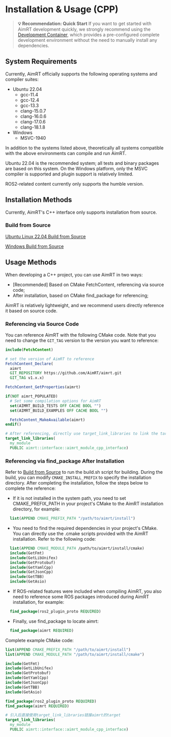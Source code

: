 # Installation & Usage (CPP)

> **💡 Recommendation: Quick Start**
> If you want to get started with AimRT development quickly, we strongly recommend using the [Development Container](devcontainer.md), which provides a pre-configured complete development environment without the need to manually install any dependencies.

## System Requirements

Currently, AimRT officially supports the following operating systems and compiler suites:
- Ubuntu 22.04
  - gcc-11.4
  - gcc-12.4
  - gcc-13.3
  - clang-15.0.7
  - clang-16.0.6
  - clang-17.0.6
  - clang-18.1.8
- Windows
  - MSVC-1940

In addition to the systems listed above, theoretically all systems compatible with the above environments can compile and run AimRT.

Ubuntu 22.04 is the recommended system; all tests and binary packages are based on this system. On the Windows platform, only the MSVC compiler is supported and plugin support is relatively limited.

ROS2-related content currently only supports the humble version.

## Installation Methods

Currently, AimRT's C++ interface only supports installation from source.

### Build from Source

[Ubuntu Linux 22.04 Build from Source](build_from_source_ubuntu.md)

[Windows Build from Source](build_from_source_windows.md)

## Usage Methods

When developing a C++ project, you can use AimRT in two ways:
- [Recommended] Based on CMake FetchContent, referencing via source code;
- After installation, based on CMake find_package for referencing;

AimRT is relatively lightweight, and we recommend users directly reference it based on source code.

### Referencing via Source Code

You can reference AimRT with the following CMake code. Note that you need to change the `GIT_TAG` version to the version you want to reference:

```cmake
include(FetchContent)

# set the version of AimRT to reference
FetchContent_Declare(
  aimrt
  GIT_REPOSITORY https://github.com/AimRT/aimrt.git
  GIT_TAG v1.x.x)

FetchContent_GetProperties(aimrt)

if(NOT aimrt_POPULATED)
  # Set some compilation options for AimRT
  set(AIMRT_BUILD_TESTS OFF CACHE BOOL "")
  set(AIMRT_BUILD_EXAMPLES OFF CACHE BOOL "")

  FetchContent_MakeAvailable(aimrt)
endif()

# After referencing, directly use target_link_libraries to link the target of AimRT
target_link_libraries(
  my_module
  PUBLIC aimrt::interface::aimrt_module_cpp_interface)
```


### Referencing via find_package After Installation

Refer to [Build from Source](build_from_source_ubuntu.md) to run the build.sh script for building. During the build, you can modify `CMAKE_INSTALL_PREFIX` to specify the installation directory. After completing the installation, follow the steps below to complete the reference:
- If it is not installed in the system path, you need to set CMAKE_PREFIX_PATH in your project's CMake to the AimRT installation directory, for example:

```cmake
  list(APPEND CMAKE_PREFIX_PATH "/path/to/aimrt/install")
  ```

- You need to find the required dependencies in your project's CMake. You can directly use the .cmake scripts provided with the AimRT installation. Refer to the following code:

```cmake
  list(APPEND CMAKE_MODULE_PATH /path/to/aimrt/install/cmake)
  include(GetFmt)
  include(GetLibUnifex)
  include(GetProtobuf)
  include(GetYamlCpp)
  include(GetJsonCpp)
  include(GetTBB)
  include(GetAsio)
  ```

- If ROS-related features were included when compiling AimRT, you also need to reference some ROS packages introduced during AimRT installation, for example:

```cmake
  find_package(ros2_plugin_proto REQUIRED)
  ```

- Finally, use find_package to locate aimrt:

```cmake
  find_package(aimrt REQUIRED)
  ```


Complete example CMake code:

```cmake
list(APPEND CMAKE_PREFIX_PATH "/path/to/aimrt/install")
list(APPEND CMAKE_MODULE_PATH "/path/to/aimrt/install/cmake")

include(GetFmt)
include(GetLibUnifex)
include(GetProtobuf)
include(GetYamlCpp)
include(GetJsonCpp)
include(GetTBB)
include(GetAsio)

find_package(ros2_plugin_proto REQUIRED)
find_package(aimrt REQUIRED)

# 引入后直接使用target_link_libraries链接aimrt的target
target_link_libraries(
  my_module
  PUBLIC aimrt::interface::aimrt_module_cpp_interface)
```
